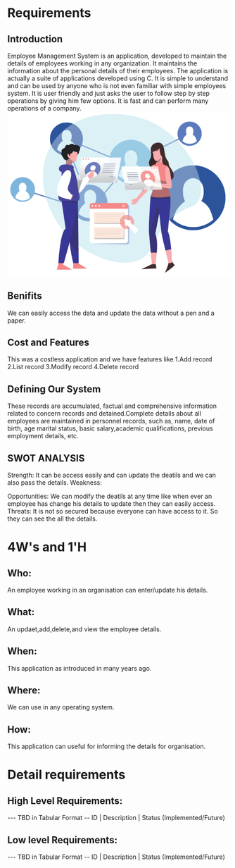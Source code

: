 # Requirements
## Introduction
Employee Management System is an application, developed to maintain the details of employees working in any  organization. It maintains the information about the personal details of their employees. The application is actually a suite of applications developed using C. It is simple to understand and can be used by anyone who is not even familiar with simple employees system. It is user friendly and just asks the user to follow step by step operations by giving him few options. It is fast and can perform many operations of a company.
![image](https://github.com/murali980/StepIn_Mini_Project/blob/master/1_Requirements/employee-management-system-hrmlabs.png)

## Benifits
We can easily access the data and update the data without a pen and a paper. 
## Cost and Features
This was a costless application and we have features like
1.Add record
2.List record
3.Modify record
4.Delete record
## Defining Our System
These records are accumulated, factual and comprehensive information related to concern records and detained.Complete details about all employees are maintained in personnel records, such as, name, date of birth, age marital status, basic salary,academic qualifications, previous employment details, etc.
## SWOT ANALYSIS
Strength:
It can be access easily and can update the deatils and we can also pass the details.
Weakness:

Opportunities:
We can modify the deatils at any time like when ever an employee has change his details to update then they can easily access.
Threats:
It is not so secured because everyone can have access to it. So they can see the all the details.

# 4W&#39;s and 1&#39;H

## Who:

An employee working in an organisation can enter/update his details.

## What:

An updaet,add,delete,and view the employee details.

## When:

This application as introduced in many years ago.

## Where:

We can use in any operating system.

## How:

This application can useful for informing the details for organisation.

# Detail requirements
## High Level Requirements:
--- TBD in Tabular Format 
-- ID | Description | Status (Implemented/Future)


##  Low level Requirements:
--- TBD in Tabular Format 
-- ID | Description | Status (Implemented/Future)